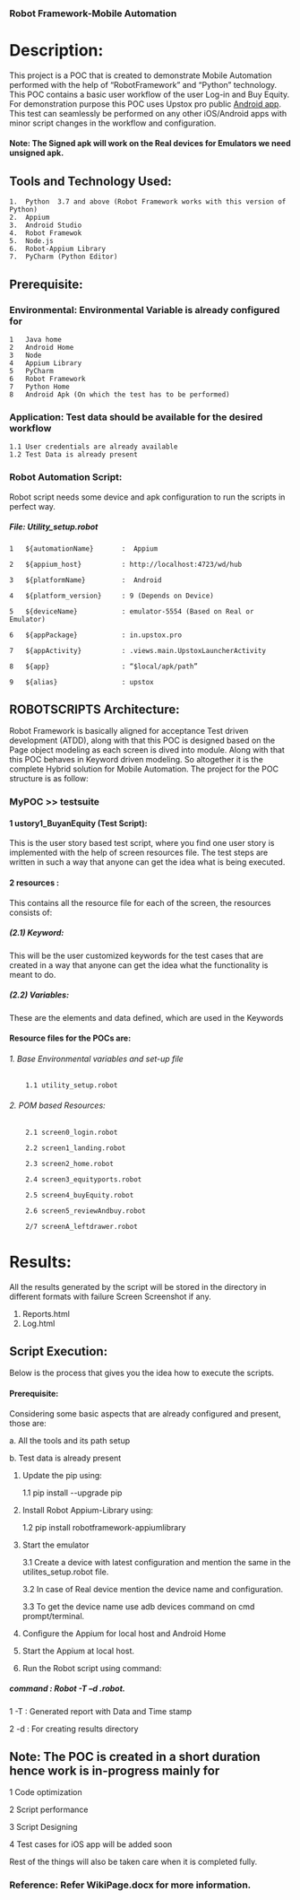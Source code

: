 ### Robot Framework-Mobile Automation
# Description:

This project is a POC that is created to demonstrate Mobile Automation performed with the help of “RobotFramework” and “Python” technology. This POC contains a basic user workflow of the user Log-in and Buy Equity.
For demonstration purpose this POC uses Upstox pro public [Android app](https://play.google.com/store/apps/details?id=in.upstox.pro&hl=en_IN). This test can seamlessly be performed on any other iOS/Android apps with minor script changes in the workflow and configuration. 

#### Note: The Signed apk will work on the Real devices for Emulators we need unsigned apk.

## Tools and Technology Used:
    1.	Python  3.7 and above (Robot Framework works with this version of Python)
    2.	Appium 
    3.	Android Studio
    4.	Robot Framewok
    5.	Node.js
    6.	Robot-Appium Library
    7.	PyCharm (Python Editor)
    
## Prerequisite:

###  Environmental: Environmental Variable is already configured for
    1	Java home 
    2	Android Home
    3	Node   
    4	Appium Library   
    5	PyCharm  
    6	Robot Framework  
    7	Python Home
    8	Android Apk (On which the test has to be performed)

### Application: Test data should be available for the desired workflow
    1.1	User credentials are already available
    1.2	Test Data is already present

###	Robot Automation Script: 
Robot script needs some device and apk configuration to 
run the scripts in perfect way.

 ##### File: Utility_setup.robot
 
    1	${automationName}      	:  Appium
    
    2	${appium_host}          : http://localhost:4723/wd/hub
    
    3	${platformName}       	:  Android
    
    4	${platform_version}    	: 9 (Depends on Device)
    
    5	${deviceName}           : emulator-5554 (Based on Real or Emulator)
    
    6	${appPackage}           : in.upstox.pro
    
    7	${appActivity}          : .views.main.UpstoxLauncherActivity
    
    8	${app}                  : “$local/apk/path”
    
    9	${alias}                : upstox
    



## ROBOTSCRIPTS Architecture:
Robot Framework is basically aligned for acceptance Test driven development (ATDD), along with that this POC is designed based on the Page object modeling as each screen is dived into module. Along with that this POC behaves in Keyword driven modeling. So altogether it is the complete Hybrid solution for Mobile Automation.
	The project for the POC structure is as follow:
	
### MyPOC >> testsuite 

#### 1	ustory1_BuyanEquity (Test Script): 

This is the user story based test script, where you find one user story is implemented with the help of screen resources file.
The test steps are written in such a way that anyone can get the idea what is being executed.

#### 2	resources : 

This contains all the resource file for each of the screen, the resources consists of:

##### (2.1)	Keyword: 

This will be the user customized keywords for the test cases that are created in a way that anyone can get the idea what the functionality is meant to do.

##### (2.2)	Variables: 
These are the elements and data defined, which are used in the Keywords
 
#### Resource files for the POCs are:

###### 1.	Base Environmental variables and set-up file

		1.1	utility_setup.robot

###### 2.	POM based Resources:

		2.1	screen0_login.robot
	
		2.2	screen1_landing.robot
	
		2.3	screen2_home.robot
	
		2.4	screen3_equityports.robot
	
		2.5	screen4_buyEquity.robot
	
		2.6	screen5_reviewAndbuy.robot
	
		2/7	screenA_leftdrawer.robot
	
	
	
# Results: 
All the results generated by the script will be stored in the directory in different formats with failure Screen Screenshot if any.

1.	Reports.html
2.	Log.html


## Script Execution:
Below is the process that gives you the idea how to execute the scripts.

#### Prerequisite:  
Considering some basic aspects that are already configured and present, those are:

a.	All the tools and its path setup

b.	Test data is already present


1.	Update the pip using:

	1.1	pip install --upgrade pip

2.	Install Robot Appium-Library using:

	1.2	pip install robotframework-appiumlibrary

3.	Start the emulator 

	3.1	Create a device with latest configuration and mention the same in the utilites_setup.robot file.
	
	3.2	In case of Real device mention the device name and configuration.
	
	3.3	To get the device name use adb devices command on cmd prompt/terminal.

4.	Configure the Appium for local host and Android Home
 
5.	Start the Appium at local host.

6.	Run the Robot script using command:


##### command : Robot  -T –d 	<result-directory-name> <script-path>.robot.
	
1	-T : Generated report with Data and Time stamp 

2	-d : For creating results directory



## Note: The POC is created in a short duration hence work is in-progress mainly for 

1 Code optimization

2 Script performance

3 Script Designing

4 Test cases for iOS app will be added soon

Rest of the things will also be taken care when it is completed fully.

### Reference: Refer WikiPage.docx for more information. 
			
